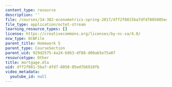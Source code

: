 ```yaml
---
content_type: resource
description: ''
file: /courses/14-382-econometrics-spring-2017/dff2f0815ba7dfd7805805ed7b6910fb_mortgage.dta
file_type: application/octet-stream
learning_resource_types: []
license: https://creativecommons.org/licenses/by-nc-sa/4.0/
ocw_type: OCWFile
parent_title: Homework 5
parent_type: CourseSection
parent_uid: 929d2575-4a24-b963-df88-d09ab5e75a07
resourcetype: Other
title: mortgage.dta
uid: dff2f081-5ba7-dfd7-8058-05ed7b6910fb
video_metadata:
  youtube_id: null
---
```

